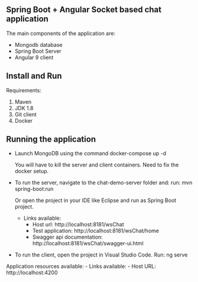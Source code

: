 
Spring Boot + Angular Socket based chat application
----------------------------------------------------

The main components of the application are:
- Mongodb database
- Spring Boot Server
- Angular 9 client

Install and Run
----------------

Requirements:

1. Maven
2. JDK 1.8
3. Git client
4. Docker

Running the application
------------------------

- Launch MongoDB using the command
	docker-compose up -d

	You will have to kill the server and client containers. Need to fix the docker setup.

- To run the server, navigate to the chat-demo-server folder and:
	run: mvn spring-boot:run
	
	Or open the project in your IDE like Eclipse and run as Spring Boot project.

	- Links available:
		- Host url: http://localhost:8181/wsChat
		- Test application: http://localhost:8181/wsChat/home
		- Swagger api documentation: http://localhost:8181/wsChat/swagger-ui.html

- To run the client, open the project in Visual Studio Code. Run:
	ng serve

Application resources available:
	- Links available:
		- Host URL: http://localhost:4200

